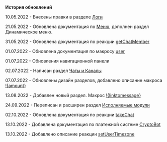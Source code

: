 **История обновлений**

10.05.2022 - Внесены правки в разделе [Логи](/docs/admin/other/reactions/log)

21.05.2022 - Обновлена документация по [Меню](/docs/admin/menu), дополнен раздел Динамическое меню.

31.05.2022 - Обновлена документация по реакции [getChatMember](/docs/admin/chat/getchatmember)

01.07.2022 - Обновлена документация по макросу [user](/docs/ext/macros/user)

01.07.2022 - Обновления навигационной панели

02.07.2022 - Написан раздел [Чаты и Каналы](/docs/admin/chats-and-channels)

07.07.2022 - Обновлены дизайн разделов, добавлено описание макроса [!{amount}](/docs/ext/macros/amount)

13.08.2022 - Добавлен новый раздел. Макрос [!{linktomessage}](/docs/ext/macros/linktomessage)

24.09.2022 - Переписан и расширен раздел [Исполняемые модули](/docs/ext)

02.10.2022 - Обновлена документация по реакции [takeChat](/docs/admin/chat/takechat/)

13.10.2022 - Добавлена документация по платежной системе [CryptoBot](/docs/admin/pay/cryptobot/)

13.10.2022 - Добавлено описание реакции [setUserTimezone](/docs/admin/other/reactions/setUserTimezone)